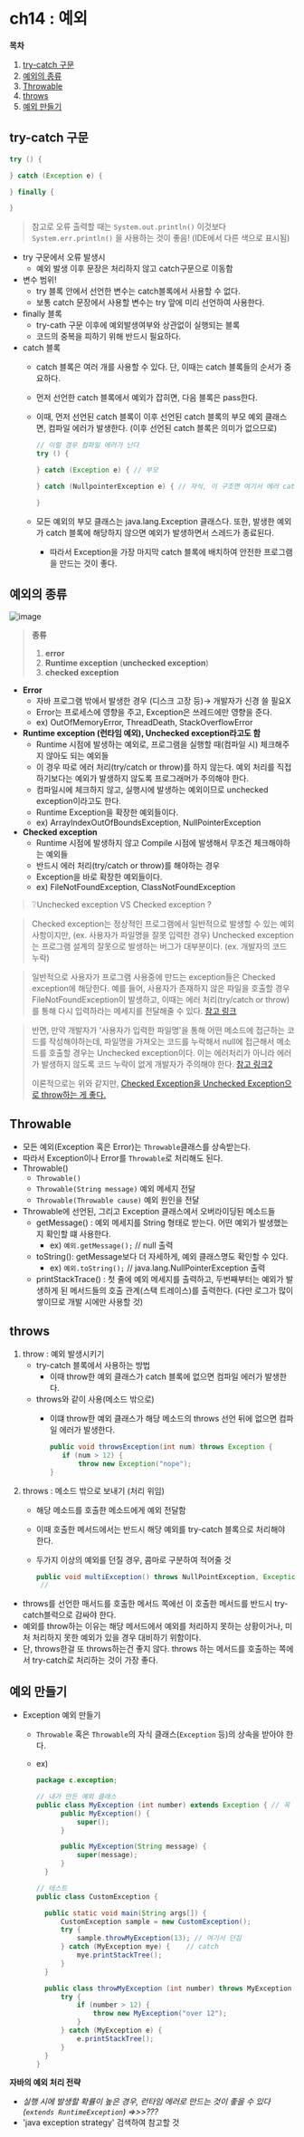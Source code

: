 # ch14 : 예외

**목차**

1. [try-catch 구문](ch14\_.md#try-catch-구문)
2. [예외의 종류](ch14\_.md#예외의-종류)
3. [Throwable](ch14\_.md#Throwable)
4. [throws](ch14\_.md#throws)
5. [예외 만들기](ch14\_.md#예외-만들기)

## try-catch 구문

```java
try () {

} catch (Exception e) {

} finally {

}
```

> 참고로 오류 출력할 때는 `System.out.println()` 이것보다 `System.err.println()` 을 사용하는 것이 좋음! (IDE에서 다른 색으로 표시됨)

* try 구문에서 오류 발생시
  * 예외 발생 이후 문장은 처리하지 않고 catch구문으로 이동함
* 변수 범위!
  * try 블록 안에서 선언한 변수는 catch블록에서 사용할 수 없다.
  * 보통 catch 문장에서 사용할 변수는 try 앞에 미리 선언하여 사용한다.
* finally 블록
  * try-cath 구문 이후에 예외발생여부와 상관없이 실행되는 블록
  * 코드의 중복을 피하기 위해 반드시 필요하다.
* catch 블록
  * catch 블록은 여러 개를 사용할 수 있다. 단, 이때는 catch 블록들의 순서가 중요하다.
  * 먼저 선언한 catch 블록에서 예외가 잡히면, 다음 블록은 pass한다.
  *   이때, 먼저 선언된 catch 블록이 이후 선언된 catch 블록의 부모 예외 클래스면, 컴파일 에러가 발생한다. (이후 선언된 catch 블록은 의미가 없으므로)

      ```java
      // 이럴 경우 컴파일 에러가 난다
      try () {

      } catch (Exception e) { // 부모

      } catch (NullpointerException e) { // 자식, 이 구조면 여기서 에러 catch할 일이 없음

      }
      ```
  * 모든 예외의 부모 클래스는 java.lang.Exception 클래스다. 또한, 발생한 예외가 catch 블록에 해당하지 않으면 예외가 발생하면서 스레드가 종료된다.
    * 따라서 Exception을 가장 마지막 catch 블록에 배치하여 안전한 프로그램을 만드는 것이 좋다.

## 예외의 종류

![image](https://user-images.githubusercontent.com/77563814/183245273-e51dd7eb-7bf3-4695-a58d-5fc9f7ed66bb.png)

> **종류**
>
> 1. **error**
> 2. **Runtime exception** (**unchecked exception**)
> 3. **checked exception**

* **Error**
  * 자바 프로그램 밖에서 발생한 경우 (디스크 고장 등)→ 개발자가 신경 쓸 필요X
  * Error는 프로세스에 영향을 주고, Exception은 쓰레드에만 영향을 준다.
  * ex) OutOfMemoryError, ThreadDeath, StackOverflowError
* **Runtime exception (런타임 예외), Unchecked exception라고도 함**
  * Runtime 시점에 발생하는 예외로, 프로그램을 실행할 때(컴파일 시) 체크해주지 않아도 되는 예외들
  * 이 경우 따로 에러 처리(try/catch or throw)를 하지 않는다. 예외 처리를 직접 하기보다는 예외가 발생하지 않도록 프로그래머가 주의해야 한다.
  * 컴파일시에 체크하지 않고, 실행시에 발생하는 예외이므로 unchecked exception이라고도 한다.
  * Runtime Exception을 확장한 예외들이다.
  * ex) ArrayIndexOutOfBoundsException, NullPointerException
* **Checked exception**
  * Runtime 시점에 발생하지 않고 Compile 시점에 발생해서 무조건 체크해야하는 예외들
  * 반드시 에러 처리(try/catch or throw)를 해야하는 경우
  * Exception을 바로 확장한 예외들이다.
  * ex) FileNotFoundException, ClassNotFoundException

> ❔Unchecked exception VS Checked exception ?

> Checked exception는 정상적인 프로그램에서 일반적으로 발생할 수 있는 예외사항이지만, (ex. 사용자가 파일명을 잘못 입력한 경우) Unchecked exception는 프로그램 설계의 잘못으로 발생하는 버그가 대부분이다. (ex. 개발자의 코드 누락)

> 일반적으로 사용자가 프로그램 사용중에 만드는 exception들은 Checked exception에 해당한다. 예를 들어, 사용자가 존재하지 않은 파일을 호출할 경우 FileNotFoundException이 발생하고, 이때는 에러 처리(try/catch or throw)를 통해 다시 입력하라는 메세지를 전달해줄 수 있다. [참고 링크](http://egloos.zum.com/iilii/v/4753015)

> 반면, 만약 개발자가 '사용자가 입력한 파일명'을 통해 어떤 메소드에 접근하는 코드를 작성해야하는데, 파일명을 가져오는 코드를 누락해서 null에 접근해서 메소드를 호출할 경우는 Unchecked exception이다. 이는 에러처리가 아니라 에러가 발생하지 않도록 코드 누락이 없게 개발자가 주의해야 한다. [참고 링크2](https://chanhuiseok.github.io/posts/java-3/)
>
> 이론적으로는 위와 같지만, [Checked Exception을 Unchecked Exception으로 throw하는 게 좋다.](../../../java/undefined-1/wrapping\_checked\_exception\_into\_unchecked\_exception.md)

## Throwable

* 모든 예외(Exception 혹은 Error)는 `Throwable`클래스를 상속받는다.
* 따라서 Exception이나 Error를 `Throwable`로 처리해도 된다.
* Throwable()
  * `Throwable()`
  * `Throwable(String message)` 예외 메세지 전달
  * `Throwable(Throwable cause)` 예외 원인을 전달
* Throwable에 선언된, 그리고 Exception 클래스에서 오버라이딩된 메소드들
  * getMessage() : 예외 메세지를 String 형태로 받는다. 어떤 예외가 발생했는 지 확인할 떄 사용한다.
    * ex) `예외.getMessage();` // null 출력
  * toString(): getMessage보다 더 자세하게, 예외 클래스명도 확인할 수 있다.
    * ex) `예외.toString();` // java.lang.NullPointerException 출력
  * printStackTrace() : 첫 줄에 예외 메세지를 출력하고, 두번째부터는 예외가 발생하게 된 메서드들의 호출 관계(스택 트레이스)를 출력한다. (다만 로그가 많이 쌓이므로 개발 시에만 사용할 것)

## throws

1. throw : 예외 발생시키기
   * try-catch 블록에서 사용하는 방법
     * 이때 throw한 예외 클래스가 catch 블록에 없으면 컴파일 에러가 발생한다.
   * throws와 같이 사용(메소드 밖으로)
     *   이떄 throw한 예외 클래스가 해당 메소드의 throws 선언 뒤에 없으면 컴파일 에러가 발생한다.

         ```java
         public void throwsException(int num) throws Exception {
         	if (num > 12) {
         		throw new Exception("nope");
         }
         ```
2. throws : 메소드 밖으로 보내기 (처리 위임)
   * 해당 메소드를 호출한 메소드에게 예외 전달함
   * 이때 호출한 메서드에서는 반드시 해당 예외를 try-catch 블록으로 처리해야 한다.
   *   두가지 이상의 예외를 던질 경우, 콤마로 구분하여 적어줄 것

       ```java
       public void multiException() throws NullPointException, Exception {
       	//
       ```

* throws를 선언한 매서드를 호출한 메서드 쪽에선 이 호출한 메서드를 반드시 try-catch블럭으로 감싸야 한다.
* 예외를 throw하는 이유는 해당 메서드에서 예외를 처리하지 못하는 상황이거나, 미처 처리하지 못한 예외가 있을 경우 대비하기 위함이다.
* 단, throws한걸 또 throws하는건 좋지 않다. throws 하는 메서드를 호출하는 쪽에서 try-catch로 처리하는 것이 가장 좋다.

## 예외 만들기

* Exception 예외 만들기
  * `Throwable` 혹은 `Throwable`의 자식 클래스(`Exception` 등)의 상속을 받아야 한다.
  *   ex)

      ```java
      package c.exception;

      // 내가 만든 예외 클래스
      public class MyException (int number) extends Exception { // 꼭 상속받아야 예외 클래스로 인정해줌, 안 할경우 컴파일 에러가 난다.
      		public MyException() {
      			super();
      		}

      		public MyException(String message) {
      			super(message);
      		}
      	}

      // 테스트
      public class CustomException {

      	public static void main(String args[]) {
      		CustomException sample = new CustomException();
      		try {
      			sample.throwMyException(13); // 여기서 던짐
      		} catch (MyException mye) {    // catch
      			mye.printStackTree();
      		}
      	}

      	public class throwMyException (int number) throws MyException { 
      		try {
      			if (number > 12) {
      				throw new MyException("over 12");
      			}
      		} catch (MyException e) {
      			e.printStackTree();
      		}
      	}
      }
      ```



**자바의 예외 처리 전략**

* _실행 시에 발생할 확률이 높은 경우, 런타임 에러로 만드는 것이 좋을 수 있다 (`extends RuntimeException`) ⇒>>???_
* 'java exception strategy' 검색하여 참고할 것

